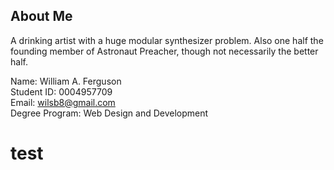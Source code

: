 ## About Me

A drinking artist with a huge modular synthesizer problem. Also one half the founding member of Astronaut Preacher, though not necessarily the better half.<br>

Name:  William A. Ferguson <br>
Student ID: 0004957709 <br>
Email:  wilsb8@gmail.com <br>
Degree Program: Web Design and Development <br>

# test
